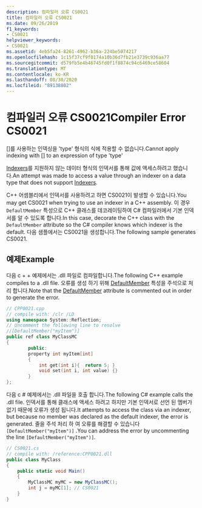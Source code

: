 ```yaml
---
description: 컴파일러 오류 CS0021
title: 컴파일러 오류 CS0021
ms.date: 09/26/2019
f1_keywords:
- CS0021
helpviewer_keywords:
- CS0021
ms.assetid: 4eb5fa24-8261-4962-b36a-224be5074217
ms.openlocfilehash: 1c15f37cf9f0174a10b36d7fb21e3739c936aa77
ms.sourcegitcommit: d579fb5e4b46745fd0f1f8874c94c6469ce58604
ms.translationtype: MT
ms.contentlocale: ko-KR
ms.lasthandoff: 08/30/2020
ms.locfileid: "89138802"
---
```

# <a name="compiler-error-cs0021"></a><span data-ttu-id="cafe8-103">컴파일러 오류 CS0021</span><span class="sxs-lookup"><span data-stu-id="cafe8-103">Compiler Error CS0021</span></span>

<span data-ttu-id="cafe8-104">[]를 사용하는 인덱싱을 'type' 형식의 식에 적용할 수 없습니다.</span><span class="sxs-lookup"><span data-stu-id="cafe8-104">Cannot apply indexing with [] to an expression of type 'type'</span></span>

<span data-ttu-id="cafe8-105">[Indexers](../programming-guide/indexers/index.md)를 지원하지 않는 데이터 형식의 인덱서를 통해 값에 액세스하려고 했습니다.</span><span class="sxs-lookup"><span data-stu-id="cafe8-105">An attempt was made to access a value through an indexer on a data type that does not support [Indexers](../programming-guide/indexers/index.md).</span></span>

<span data-ttu-id="cafe8-106">C++ 어셈블리에서 인덱서를 사용하려고 하면 CS0021이 발생할 수 있습니다.</span><span class="sxs-lookup"><span data-stu-id="cafe8-106">You may get CS0021 when trying to use an indexer in a C++ assembly.</span></span> <span data-ttu-id="cafe8-107">이 경우 `DefaultMember` 특성으로 C++ 클래스를 데코레이팅하여 C# 컴파일러에서 기본 인덱서를 알 수 있도록 합니다.</span><span class="sxs-lookup"><span data-stu-id="cafe8-107">In this case, decorate the C++ class with the `DefaultMember` attribute so the C# compiler knows which indexer is the default.</span></span> <span data-ttu-id="cafe8-108">다음 샘플에서는 CS0021을 생성합니다.</span><span class="sxs-lookup"><span data-stu-id="cafe8-108">The following sample generates CS0021.</span></span>

## <a name="example"></a><span data-ttu-id="cafe8-109">예제</span><span class="sxs-lookup"><span data-stu-id="cafe8-109">Example</span></span>

<span data-ttu-id="cafe8-110">다음 c + + 예제에서는 .dll 파일로 컴파일합니다.</span><span class="sxs-lookup"><span data-stu-id="cafe8-110">The following C++ example compiles to a .dll file.</span></span> <span data-ttu-id="cafe8-111">오류를 생성 하기 위해 [DefaultMember](xref:System.Reflection.DefaultMemberAttribute) 특성을 주석으로 처리 합니다.</span><span class="sxs-lookup"><span data-stu-id="cafe8-111">Note that the [DefaultMember](xref:System.Reflection.DefaultMemberAttribute) attribute is commented out in order to generate the error.</span></span>

```cpp
// CPP0021.cpp
// compile with: /clr /LD
using namespace System::Reflection;
// Uncomment the following line to resolve
//[DefaultMember("myItem")]
public ref class MyClassMC
{
        public:
        property int myItem[int]
        {
            int get(int i){  return 5; }
            void set(int i, int value) {}
        }
};
```

<span data-ttu-id="cafe8-112">다음 c # 예제에서는 .dll 파일을 호출 합니다.</span><span class="sxs-lookup"><span data-stu-id="cafe8-112">The following C# example calls the .dll file.</span></span> <span data-ttu-id="cafe8-113">인덱서를 통해 클래스에 액세스 하려고 하지만 기본 인덱서로 선언 된 멤버가 없기 때문에 오류가 생성 됩니다.</span><span class="sxs-lookup"><span data-stu-id="cafe8-113">It attempts to access the class via an indexer, but because no member was declared as the default indexer, the error is generated.</span></span> <span data-ttu-id="cafe8-114">줄을 주석 처리 하 여 오류를 해결할 수 있습니다 `[DefaultMember("myItem")]` .</span><span class="sxs-lookup"><span data-stu-id="cafe8-114">You can address the error by uncommenting the line `[DefaultMember("myItem")]`.</span></span>

```csharp
// CS0021.cs
// compile with: /reference:CPP0021.dll
public class MyClass
{
    public static void Main()
    {
        MyClassMC myMC = new MyClassMC();
        int j = myMC[1]; // CS0021
    }
}
```
